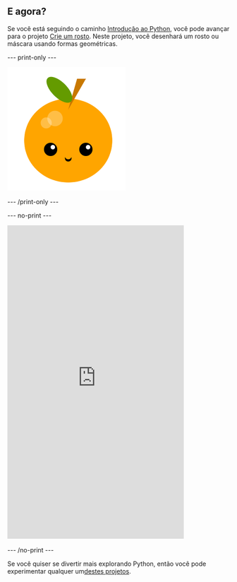 ## E agora?

Se você está seguindo o caminho [Introdução ao Python](https://projects.raspberrypi.org/en/raspberrypi/python-intro), você pode avançar para o projeto [Crie um rosto](https://projects.raspberrypi.org/en/projects/make-a-face). Neste projeto, você desenhará um rosto ou máscara usando formas geométricas.

--- print-only ---

![Faça um projeto de rosto](images/make-a-face-project.png)

--- /print-only ---

--- no-print ---

<iframe src="https://editor.raspberrypi.org/en/embed/viewer/fruit-face-example" width="400" height="710" frameborder="0" marginwidth="0" marginheight="0" allowfullscreen>
</iframe>

--- /no-print ---

Se você quiser se divertir mais explorando Python, então você pode experimentar qualquer um[destes projetos](https://projects.raspberrypi.org/en/projects?software%5B%5D=python).
